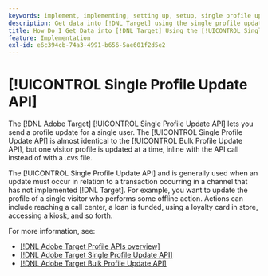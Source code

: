 ```yaml
---
keywords: implement, implementing, setting up, setup, single profile update
description: Get data into [!DNL Target] using the single profile update API.
title: How Do I Get Data into [!DNL Target] Using the [!UICONTROL Single Profile Update API]?
feature: Implementation
exl-id: e6c394cb-74a3-4991-b656-5ae601f2d5e2
---
```

# [!UICONTROL Single Profile Update API]

The [!DNL Adobe Target] [!UICONTROL Single Profile Update API] lets you send a profile update for a single user. The [!UICONTROL Single Profile Update API] is almost identical to the [!UICONTROL Bulk Profile Update API], but one visitor profile is updated at a time, inline with the API call instead of with a .cvs file. 

The [!UICONTROL Single Profile Update API] and is generally used when an update must occur in relation to a transaction occurring in a channel that has not implemented [!DNL Target]. For example, you want to update the profile of a single visitor who performs some offline action. Actions can include reaching a call center, a loan is funded, using a loyalty card in store, accessing a kiosk, and so forth.

For more information, see:

* [[!DNL Adobe Target Profile APIs overview]](/help/dev/administer/profile-api/profile-api-overview.md)
* [[!DNL Adobe Target Single Profile Update API]](/help/dev/administer/profile-api/profile-single-api.md)
* [[!DNL Adobe Target Bulk Profile Update API]](/help/dev/administer/profile-api/profile-bulk-api.md)
